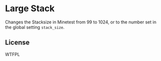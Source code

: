 # Large Stack
Changes the Stacksize in Minetest from 99 to 1024, or to the number set in the global setting `stack_size`.

## License
WTFPL
